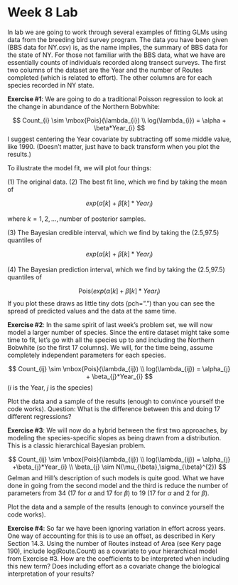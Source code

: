 Week 8 Lab
========================================================

In lab we are going to work through several examples of fitting GLMs using data from the breeding bird survey program. The data you have been given (BBS data for NY.csv) is, as the name implies, the summary of BBS data for the state of NY. For those not familiar with the BBS data, what we have are essentially counts of individuals recorded along transect surveys. The first two columns of the dataset are the Year and the number of Routes completed (which is related to effort). The other columns are for each species recorded in NY state.

**Exercise #1**: We are going to do a traditional Poisson regression to look at the change in abundance of the Northern Bobwhite: 

$$
Count_{i} \sim \mbox{Pois}(\lambda_{i}) \\
log(\lambda_{i}) = \alpha + \beta*Year_{i}
$$
I suggest centering the Year covariate by subtracting off some middle value, like 1990. (Doesn’t matter, just have to back transform when you plot the results.)

To illustrate the model fit, we will plot four things:

(1) The original data. 
(2) The best fit line, which we find by taking the mean of

$$
exp(\alpha[k]+\beta[k]*Year_{i})
$$

where $k=1,2,\dots,\mbox{number of posterior samples}$.

(3) The Bayesian credible interval, which we find by taking the (2.5,97.5) quantiles of 

$$
exp(\alpha[k]+\beta[k]*Year_{i})
$$

(4) The Bayesian prediction interval, which we find by taking the (2.5,97.5) quantiles of 

$$
\mbox{Pois}(exp(\alpha[k]+\beta[k]*Year_{i})
$$
If you plot these draws as little tiny dots (pch=”.”) than you can see the spread of predicted values and the data at the same time. 

**Exercise #2**: In the same spirit of last week’s problem set, we will now model a larger number of species. Since the entire dataset might take some time to fit, let’s go with all the species up to and including the Northern Bobwhite (so the first 17 columns). We will, for the time being, assume completely independent parameters for each species.

$$
Count_{ij} \sim \mbox{Pois}(\lambda_{ij}) \\
log(\lambda_{ij}) = \alpha_{j} + \beta_{j}*Year_{i}
$$
($i$ is the Year, $j$ is the species)

Plot the data and a sample of the results (enough to convince yourself the code works). Question: What is the difference between this and doing 17 different regressions?

**Exercise #3**: We will now do a hybrid between the first two approaches, by modeling the species-specific slopes as being drawn from a distribution. This is a classic hierarchical Bayesian problem.

$$
Count_{ij} \sim \mbox{Pois}(\lambda_{ij}) \\
log(\lambda_{ij}) = \alpha_{j} +\beta_{j}*Year_{i} \\
\beta_{j} \sim N(\mu_{\beta},\sigma_{\beta}^{2})
$$
Gelman and Hill’s description of such models is quite good. What we have done in going from the second model and the third is reduce the number of parameters from 34 (17 for $\alpha$ and 17 for $\beta$) to 19 (17 for $\alpha$ and 2 for $\beta$).

Plot the data and a sample of the results (enough to convince yourself the code works).  

**Exercise #4**: So far we have been ignoring variation in effort across years. One way of accounting for this is to use an offset, as described in Kery Section 14.3. Using the number of Routes instead of Area (see Kery page 190), include log(Route.Count) as a covariate to your hierarchical model from Exercise #3. How are the coefficients to be interpreted when including this new term? Does including effort as a covariate change the biological interpretation of your results?


